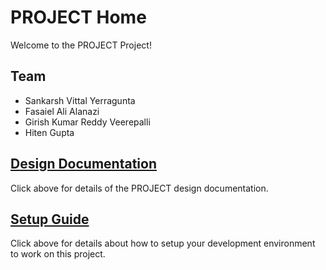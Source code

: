 # PROJECT Home

Welcome to the PROJECT Project!

## Team

* Sankarsh Vittal Yerragunta
* Fasaiel Ali Alanazi
* Girish Kumar Reddy Veerepalli
* Hiten Gupta

## [Design Documentation](DesignDoc)

Click above for details of the PROJECT design documentation.

## [Setup Guide](SetupGuide)

Click above for details about how to setup your development environment to work on this project.
